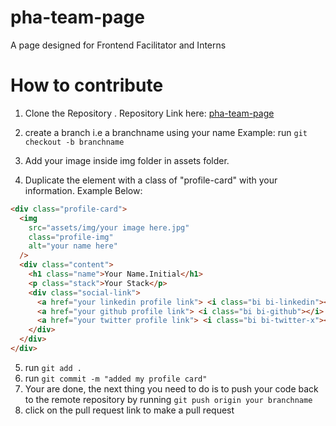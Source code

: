 # pha-team-page

A page designed for Frontend Facilitator and Interns

# How to contribute

1. Clone the Repository . Repository Link here: [pha-team-page](https://github.com/Ariyibi-Baseet/pha-team-page.git)

2. create a branch i.e a branchname using your name
   Example: run `git checkout -b branchname`

3. Add your image inside img folder in assets folder.

4. Duplicate the element with a class of "profile-card" with your information. Example Below:

```html
<div class="profile-card">
  <img
    src="assets/img/your image here.jpg"
    class="profile-img"
    alt="your name here"
  />
  <div class="content">
    <h1 class="name">Your Name.Initial</h1>
    <p class="stack">Your Stack</p>
    <div class="social-link">
      <a href="your linkedin profile link"> <i class="bi bi-linkedin"></i></a>
      <a href="your github profile link"> <i class="bi bi-github"></i> </a>
      <a href="your twitter profile link"> <i class="bi bi-twitter-x"></i> </a>
    </div>
  </div>
</div>
```

5. run `git add .`
6. run `git commit -m "added my profile card"`
7. Your
   are done, the next thing you need to do is to push your code back to the remote
   repository by running `git push origin your branchname`
8. click on the pull request link to make a pull request
